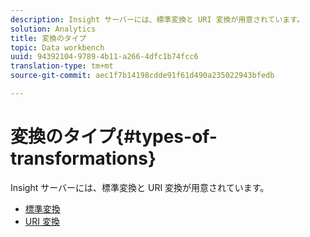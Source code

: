 ```yaml
---
description: Insight サーバーには、標準変換と URI 変換が用意されています。
solution: Analytics
title: 変換のタイプ
topic: Data workbench
uuid: 94392104-9789-4b11-a266-4dfc1b74fcc6
translation-type: tm+mt
source-git-commit: aec1f7b14198cdde91f61d490a235022943bfedb

---
```



# 変換のタイプ{#types-of-transformations}

Insight サーバーには、標準変換と URI 変換が用意されています。

* [標準変換](../../../../home/c-dataset-const-proc/c-data-trans/c-transf-types/c-standard-transf/c-standard-transf.md#concept-25f4bdbf8fe74c4aaeb2fcd226243886)
* [URI 変換](../../../../home/c-dataset-const-proc/c-data-trans/c-transf-types/c-uri-transf/c-uri-transf.md#concept-2dfa0ffcd83d4fb69c1f42ad50dea125)

